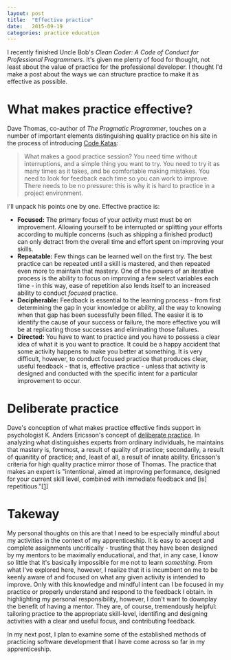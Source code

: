 ```yaml
---
layout: post
title:  "Effective practice"
date:   2015-09-19
categories: practice education
---
```


I recently finished Uncle Bob's *Clean Coder: A Code of Conduct for Professional Programmers*. It's given me plenty of food for thought, not least about the value of practice for the professional developer. I thought I'd make a post about the ways we can structure practice to make it as effective as possible.

# What makes practice effective?

Dave Thomas, co-author of *The Pragmatic Programmer*, touches on a number of important elements distinguishing quality practice on his site in the process of introducing [Code Katas](http://codekata.com/):

> What makes a good practice session? You need time without interruptions, and a simple thing you want to try. You need to try it as many times as it takes, and be comfortable making mistakes. You need to look for feedback each time so you can work to improve. There needs to be no pressure: this is why it is hard to practice in a project environment.

I'll unpack his points one by one. Effective practice is:

- **Focused:** The primary focus of your activity must must be on improvement. Allowing yourself to be interrupted or splitting your efforts according to multiple concerns (such as shipping a finished product) can only detract from the overall time and effort spent on improving your skills.
- **Repeatable:** Few things can be learned well on the first try. The best practice can be repeated until a skill is mastered, and then repeated even more to maintain that mastery. One of the powers of an iterative process is the ability to focus on improving a few select variables each time - in this way, ease of repetition also lends itself to an increased ability to conduct *focused* practice.
- **Decipherable:** Feedback is essential to the learning process - from first determining the gap in your knowledge or ability, all the way to knowing when that gap has been sucessfully been filled. The easier it is to identify the cause of your success or failure, the more effective you will be at replicating those successes and eliminating those failures.
- **Directed:** You have to want to practice and you have to possess a clear idea of what it is you want to practice. It could be a happy accident that some activity happens to make you better at something. It is very difficult, however, to conduct focused practice that produces clear, useful feedback - that is, effective practice - unless that activity is designed and conducted with the specific intent for a particular improvement to occur.

# Deliberate practice

Dave's conception of what makes practice effective finds support in psychologist K. Anders Ericsson's concept of [deliberate practice](https://en.wikipedia.org/wiki/Practice_(learning_method)#Deliberate_practice). In analyzing what distinguishes experts from ordinary individuals, he maintains that mastery is, foremost, a result of quality of practice; secondarily, a result of quanitity of practice; and, least of all, a result of innate ability. Ericsson's criteria for high quality practice mirror those of Thomas. The practice that makes an expert is "intentional, aimed at improving performance, designed for your current skill level, combined with immediate feedback and [is] repetitious."[[1](http://expertenough.com/1423/deliberate-practice)]

# Takeway

My personal thoughts on this are that I need to be especially mindful about my activities in the context of my apprenticeship. It is easy to accept and complete assignments uncritically - trusting that they have been designed by my mentors to be maximally enducational, and that, in any case, I know so little that it's basically impossible for me not to learn *something*. From what I've explored here, however, I realize that it is incumbent on me to be keenly aware of and focused on what any given activity is intended to improve. Only with this knowledge and mindful intent can I be focused in my practice or properly understand and respond to the feedback I obtain. In highlighting my personal responsibility, however, I don't want to downplay the benefit of having a mentor. They are, of course, tremendously helpful: tailoring practice to the appropriate skill-level, identifing and designing activities with a clear and useful focus, and contributing feedback.

In my next post, I plan to examine some of the established methods of practicing software development that I have come across so far in my apprenticeship.
